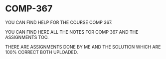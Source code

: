 # COMP-367

YOU CAN FIND HELP FOR THE COURSE COMP 367.

YOU CAN FIND HERE ALL THE NOTES FOR COMP 367 AND THE ASSIGNMENTS TOO.

THERE ARE ASSIGNMENTS DONE BY ME AND THE SOLUTION WHICH ARE 100% CORRECT BOTH UPLOADED.
